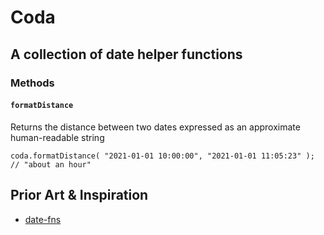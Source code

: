 # Coda

## A collection of date helper functions

### Methods

#### `formatDistance`

Returns the distance between two dates expressed as an approximate human-readable string

```
coda.formatDistance( "2021-01-01 10:00:00", "2021-01-01 11:05:23" );
// "about an hour"
```

## Prior Art &amp; Inspiration
- [date-fns](https://date-fns.org/)
